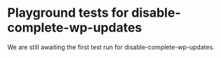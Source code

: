 # Playground tests for disable-complete-wp-updates
We are still awaiting the first test run for disable-complete-wp-updates.
